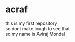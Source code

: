 # acraf
this is my first repository
<br>
so dont make lough to see that
<br>
so my name is Aviraj Mondal

